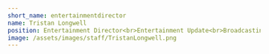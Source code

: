 ```yaml
---
short_name: entertainmentdirector
name: Tristan Longwell
position: Entertainment Director<br>Entertainment Update<br>Broadcasting Club Update
image: /assets/images/staff/TristanLongwell.png
---
```

